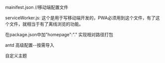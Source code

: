 mainifest.json //移动端配置文件

serviceWorker.js: 这个是用于写移动端开发的，PWA必须用到这个文件，有了这个文件，就相当于有了离线浏览的功能。

在package.json中加"homepage":"." 实现相对路径打包


antd
高级配置--按需导入

自定义主题

